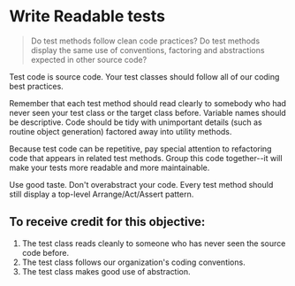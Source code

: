 # Write Readable tests

> Do test methods follow clean code practices? Do test methods display the same use of conventions, factoring and abstractions expected in other source code?

Test code is source code. Your test classes should follow all of our coding best practices.

Remember that each test method should read clearly to somebody who had never seen your test class or the target class before. Variable names should be descriptive. Code should be tidy with unimportant details (such as routine object generation) factored away into utility methods.

Because test code can be repetitive, pay special attention to refactoring code that appears in related test methods. Group this code together--it will make your tests more readable and more maintainable.

Use good taste. Don't overabstract your code. Every test method should still display a top-level Arrange/Act/Assert pattern.

## To receive credit for this objective: 

1. The test class reads cleanly to someone who has never seen the source code before.
2. The test class follows our organization's coding conventions.
3. The test class makes good use of abstraction.